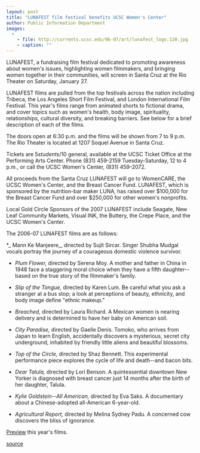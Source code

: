```yaml
---
layout: post
title: "LUNAFEST film festival benefits UCSC Women's Center"
author: Public Information Department
images:
  -
    - file: http://currents.ucsc.edu/06-07/art/lunafest_logo.120.jpg
    - caption: ""
---
```


LUNAFEST, a fundraising film festival dedicated to promoting awareness about women's issues, highlighting women filmmakers, and bringing women together in their communities, will screen in Santa Cruz at the Rio Theater on Saturday, January 27.

LUNAFEST films are pulled from the top festivals across the nation including Tribeca, the Los Angeles Short Film Festival, and London International Film Festival. This year's films range from animated shorts to fictional drama, and cover topics such as women's health, body image, spirituality, relationships, cultural diversity, and breaking barriers. See below for a brief description of each of the films.

The doors open at 6:30 p.m. and the films will be shown from 7 to 9 p.m. The Rio Theater is located at 1207 Soquel Avenue in Santa Cruz.

Tickets are $5 students/$10 general, available at the UCSC Ticket Office at the Performing Arts Center. Phone (831) 459-2159 Tuesday-Saturday, 12 to 4 p.m., or call the UCSC Women's Center, (831) 459-2072.

All proceeds from the Santa Cruz LUNAFEST will go to WomenCARE, the UCSC Women's Center, and the Breast Cancer Fund. LUNAFEST, which is sponsored by the nutrition-bar maker LUNA, has raised over $100,000 for the Breast Cancer Fund and over $250,000 for other women's nonprofits.

Local Gold Circle Sponsors of the 2007 LUNAFEST include Seagate, New Leaf Community Markets, Visual INK, the Buttery, the Crepe Place, and the UCSC Women's Center.

The 2006-07 LUNAFEST films are as follows:

*_ Mann Ke Manjeere,_ directed by Sujit Sircar. Singer Shubha Mudgal vocals portray the journey of a courageous domestic violence survivor.

* _Plum Flower,_ directed by Serena Moy. A mother and father in China in 1948 face a staggering moral choice when they have a fifth daughter--based on the true story of the filmmaker's family.
* _Slip of the Tongue,_ directed by Karen Lum. Be careful what you ask a stranger at a bus stop; a look at perceptions of beauty, ethnicity, and body image define "ethnic makeup."   
  
* _Breached,_ directed by Laura Richard. A Mexican women is nearing delivery and is determined to have her baby on American soil.
* _City Paradise,_ directed by Gaelle Denis. Tomoko, who arrives from Japan to learn English, accidentally discovers a mysterious, secret city underground, inhabited by friendly little aliens and beautiful blossoms.
* _Top of the Circle,_ directed by Shaz Bennett. This experimental performance piece explores the cycle of life and death--and bacon bits.
* _Dear Talula,_ directed by Lori Benson. A quintessential downtown New Yorker is diagnosed with breast cancer just 14 months after the birth of her daughter, Talula.
* _Kylie Goldstein--All American,_ directed by Eva Saks. A documentary about a Chinese-adopted all-American 6-year-old.
* _Agricultural Report,_ directed by Melina Sydney Padu. A concerned cow discovers the bliss of ignorance.

[Preview][1] this year's films.

[1]: http://www.lunabar.com/community/lunafest.cfm?DocumentId=40&location=3

[source](http://www1.ucsc.edu/currents/06-07/01-22/brief-lunafest.asp "Permalink to brief-lunafest")
